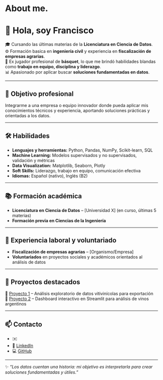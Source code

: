 # About me.

# 👋 Hola, soy Francisco  

🎓 Cursando las últimas  materias de la **Licenciatura en Ciencia de Datos**.  
⚙️ Formación basica en **ingeniería civil** y experiencia en **fiscalización de empresas agrarias**.  
🏀 Ex jugador profesional de **básquet**, lo que me brindó habilidades blandas como **trabajo en equipo, disciplina y liderazgo**.  
📊 Apasionado por aplicar buscar **soluciones fundamentadas en datos**.  

---

## 🚀 Objetivo profesional  
Integrarme a una empresa o equipo innovador donde pueda aplicar mis conocimientos técnicos y experiencia, aportando soluciones prácticas y orientadas a los datos.  

---

## 🛠️ Habilidades  
- **Lenguajes y herramientas:** Python, Pandas, NumPy, Scikit-learn, SQL  
- **Machine Learning:** Modelos supervisados y no supervisados, validación y métricas  
- **Data Visualization:** Matplotlib, Seaborn, Plotly  
- **Soft Skills:** Liderazgo, trabajo en equipo, comunicación efectiva  
- **Idiomas:** Español (nativo), Inglés (B2)  

---

## 📚 Formación académica  
- **Licenciatura en Ciencia de Datos** – [Universidad X] (en curso, últimas 5 materias)  
- **Formación previa en Ciencias de la Ingeniería**  

---

## 💼 Experiencia laboral y voluntariado  
- **Fiscalización de empresas agrarias** – [Organismo/Empresa]  
- **Voluntariados** en proyectos sociales y académicos orientados al análisis de datos  

---

## 🌟 Proyectos destacados  
🔹 [Proyecto 1](#) – Análisis exploratorio de datos vitivinícolas para exportación  
🔹 [Proyecto 2](#) – Dashboard interactivo en Streamlit para análisis de vinos argentinos  

---

## 📫 Contacto  
- ✉️  
- 🔗 [LinkedIn](https://www.linkedin.com/in/tu-perfil)  
- 💻 [GitHub](https://github.com/tu-usuario)  

---

✨ *“Los datos cuentan una historia: mi objetivo es interpretarla para crear soluciones fundamentadas y útiles.”*  

